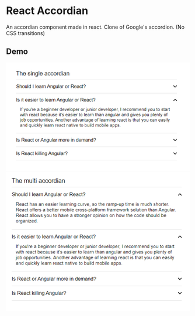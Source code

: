 # React Accordian

An accordian component made in react. Clone of Google's accordion. (No CSS transitions)

## Demo

<img src="/demo/image1.PNG">
<img src="/demo/image2.PNG">
<br />

